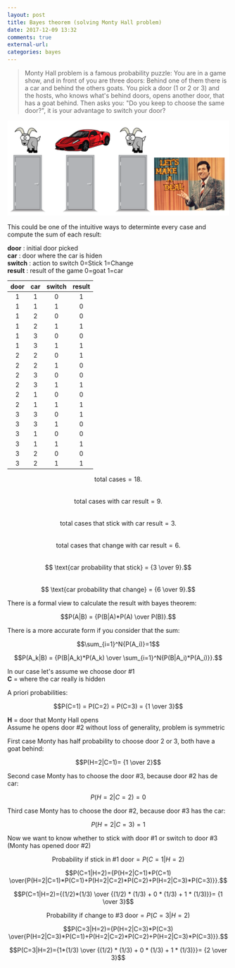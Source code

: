 ```yaml
---
layout: post
title: Bayes theorem (solving Monty Hall problem)
date: 2017-12-09 13:32
comments: true
external-url:
categories: bayes
---
```


> Monty Hall problem is a famous probability puzzle: You are in a game show, and in front of you are three doors: Behind one of them there is a car and behind the others goats. You pick a door (1 or 2 or 3) and the hosts, who knows what's behind doors, opens another door, that has a goat behind. Then asks you: "Do you keep to choose the same door?", it is your advantage to switch your door?

![monty hall show](/assets/monty.png)

This could be one of the intuitive ways to determinte every case and compute the sum of each result:

**door** : initial door picked  
**car** : door where the car is hiden  
**switch** : action to switch 0=Stick 1=Change  
**result** : result of the game 0=goat 1=car  

| door     | car | switch | result |
|:--------:|:---:|:------:|:------:|
| 1        | 1   | 0      | 1      |
| 1        | 1   | 1      | 0      |
| 1        | 2   | 0      | 0      |
| 1        | 2   | 1      | 1      |
| 1        | 3   | 0      | 0      |
| 1        | 3   | 1      | 1      |
| 2        | 2   | 0      | 1      |
| 2        | 2   | 1      | 0      |
| 2        | 3   | 0      | 0      |
| 2        | 3   | 1      | 1      |
| 2        | 1   | 0      | 0      |
| 2        | 1   | 1      | 1      |
| 3        | 3   | 0      | 1      |
| 3        | 3   | 1      | 0      |
| 3        | 1   | 0      | 0      |
| 3        | 1   | 1      | 1      |
| 3        | 2   | 0      | 0      |
| 3        | 2   | 1      | 1      |

 $$ \text{total cases}  = {18}.$$  
 $$ \text{total cases with car result}  = {9}.$$  
 $$ \text{total cases that stick with car result}  = {3}.$$  
 $$ \text{total cases that change with car result}  = {6}.$$  
 $$ \text{car probability that stick}  = {3 \over 9}.$$  
 $$ \text{car probability that change}  = {6 \over 9}.$$  

 There is a formal view to calculate the result with bayes theorem:

$$P(A|B)  = {P(B|A)*P(A) \over P(B)}.$$

There is a more accurate form if you consider that the sum:

$$\sum_{i=1}^N{P(A_i)}=1$$

$$P(A_k|B)  = {P(B|A_k)*P(A_k) \over \sum_{i=1}^N{P(B|A_i)*P(A_i)}}.$$

In our case let's assume we choose door #1  
**C** = where the car really is hidden

A priori probabilities:

$$P(C=1) = P(C=2) = P(C=3) = {1 \over 3}$$

**H** = door that Monty Hall opens  
Assume he opens door #2 without loss of generality, problem is symmetric

First case Monty has half probability to choose door 2 or 3, both have a goat behind:  

$$P(H=2|C=1)= {1 \over 2}$$

Second case Monty has to choose the door #3, because door #2 has de car:  

$$P(H=2|C=2)= 0$$

Third case Monty has to choose the door #2, because door #3 has the car:  

$$P(H=2|C=3)= 1$$

Now we want to know whether to stick with door #1 or switch to door #3 (Monty has opened door #2)

$$\text{Probability if stick in #1 door}=P(C=1|H=2)$$

$$P(C=1|H=2)={P(H=2|C=1)*P(C=1) \over{P(H=2|C=1)*P(C=1)+P(H=2|C=2)*P(C=2)+P(H=2|C=3)*P(C=3)}}.$$

$$P(C=1|H=2)={(1/2)*(1/3) \over {(1/2) * (1/3) + 0 * (1/3)  + 1 * (1/3)}}= {1 \over 3}$$

$$\text{Probability if change to #3 door}=P(C=3|H=2)$$

$$P(C=3|H=2)={P(H=2|C=3)*P(C=3) \over{P(H=2|C=3)*P(C=1)+P(H=2|C=2)*P(C=2)+P(H=2|C=3)*P(C=3)}}.$$

$$P(C=3|H=2)={1*(1/3) \over {(1/2) * (1/3) + 0 * (1/3)  + 1 * (1/3)}}= {2 \over 3}$$







